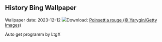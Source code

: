 ## History Bing Wallpaper
Wallpaper date: 2023-12-12
![](https://www.bing.com/th?id=OHR.Poinsettia_FR-FR9360811330_UHD.jpg&w=1000)Download: [Poinsettia rouge (© Yarygin/Getty Images)](https://www.bing.com/th?id=OHR.Poinsettia_FR-FR9360811330_UHD.jpg)

Auto get programm by LtgX

